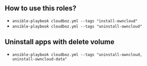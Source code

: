 ## How to use this roles?
- `ansible-playbook cloudboz.yml --tags "install-owncloud"`
- `ansible-playbook cloudboz.yml --tags "uninstall-owncloud"`

## Uninstall apps with delete volume
- `ansible-playbook cloudboz.yml --tags "uninstall-owncloud, uninstall-owncloud-data"`